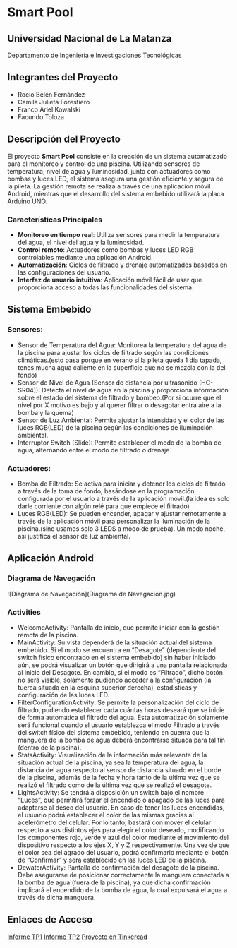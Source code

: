 # Smart Pool

## Universidad Nacional de La Matanza

Departamento de Ingeniería e Investigaciones Tecnológicas

## Integrantes del Proyecto

- Rocío Belén Fernández
- Camila Julieta Forestiero
- Franco Ariel Kowalski
- Facundo Toloza

## Descripción del Proyecto

El proyecto **Smart Pool** consiste en la creación de un sistema automatizado para el monitoreo y control de una piscina. Utilizando sensores de temperatura, nivel de agua y luminosidad, junto con actuadores como bombas y luces LED, el sistema asegura una gestión eficiente y segura de la pileta. La gestión remota se realiza a través de una aplicación móvil Android, mientras que el desarrollo del sistema embebido utilizará la placa Arduino UNO.

### Características Principales

- **Monitoreo en tiempo real**: Utiliza sensores para medir la temperatura del agua, el nivel del agua y la luminosidad.
- **Control remoto**: Actuadores como bombas y luces LED RGB controlables mediante una aplicación Android.
- **Automatización**: Ciclos de filtrado y drenaje automatizados basados en las configuraciones del usuario.
- **Interfaz de usuario intuitiva**: Aplicación móvil fácil de usar que proporciona acceso a todas las funcionalidades del sistema.

## Sistema Embebido

### Sensores:

- Sensor de Temperatura del Agua: Monitorea la temperatura del agua de la piscina para ajustar los ciclos de filtrado según las condiciones climáticas.(esto pasa porque en verano si la pileta queda 1 dia tapada, tenes mucha agua caliente en la superficie que no se mezcla con la del fondo)
- Sensor de Nivel de Agua (Sensor de distancia por ultrasonido (HC-SR04)): Detecta el nivel de agua en la piscina y proporciona información sobre el estado del sistema de filtrado y bombeo.(Por si ocurre que el nivel por X motivo es bajo y al querer filtrar o desagotar entra aire a la bomba y la quema)
- Sensor de Luz Ambiental: Permite ajustar la intensidad y el color de las luces RGB(LED) de la piscina según las condiciones de iluminación ambiental.
- Interruptor Switch (Slide): Permite establecer el modo de la bomba de agua, alternando entre el modo de filtrado o drenaje.

### Actuadores:

- Bomba de Filtrado: Se activa para iniciar y detener los ciclos de filtrado a través de la toma de fondo, basándose en la programación configurada por el usuario a través de la aplicación móvil.(la idea es solo darle corriente con algún relé para que empiece el filtrado)
- Luces RGB(LED): Se pueden encender, apagar y ajustar remotamente a través de la aplicación móvil para personalizar la iluminación de la piscina.(sino usamos solo 3 LEDS a modo de prueba). Un modo noche, así justifica el sensor de luz ambiental.

## Aplicación Android

### Diagrama de Navegación

![Diagrama de Navegación](Diagrama de Navegación.jpg)

### Activities

- WelcomeActivity: Pantalla de inicio, que permite iniciar con la gestión remota de la piscina.
- MainActivity: Su vista dependerá de la situación actual del sistema embebido. Si el modo se encuentra en “Desagote” (dependiente del switch físico encontrado en el sistema embebido) sin haber iniciado aún, se podrá visualizar un botón que dirigirá a una pantalla relacionada al inicio del Desagote. En cambio, si el modo es “Filtrado”, dicho botón no será visible, solamente pudiendo acceder a la configuración (la tuerca situada en la esquina superior derecha), estadísticas y configuración de las luces LED.
- FilterConfigurationActivity: Se permite la personalización del ciclo de filtrado, pudiendo establecer cada cuántas horas deseará que se inicie de forma automática el filtrado del agua. Esta automatización solamente será funcional cuando el usuario establezca el modo Filtrado a través del switch físico del sistema embebido, teniendo en cuenta que la manguera de la bomba de agua deberá encontrarse situada para tal fin (dentro de la piscina).
- StatsActivity: Visualización de la información más relevante de la situación actual de la piscina, ya sea la temperatura del agua, la distancia del agua respecto al sensor de distancia situado en el borde de la piscina, además de la fecha y hora tanto de la última vez que se realizó el filtrado como de la última vez que se realizó el desagote.
- LightsActivity: Se tendrá a disposición un switch bajo el nombre “Luces”, que permitirá forzar el encendido o apagado de las luces para adaptarse al deseo del usuario. En caso de tener las luces encendidas, el usuario podrá establecer el color de las mismas gracias al acelerómetro del celular. Por lo tanto, bastará con mover el celular respecto a sus distintos ejes para elegir el color deseado, modificando los componentes rojo, verde y azul del color mediante el movimiento del dispositivo respecto a los ejes X, Y y Z respectivamente. Una vez de que el color sea del agrado del usuario, podrá confirmarlo mediante el botón de “Confirmar” y será establecido en las luces LED de la piscina.
- DewaterActivity: Pantalla de confirmación del desagote de la piscina. Debe asegurarse de posicionar correctamente la manguera conectada a la bomba de agua (fuera de la piscina), ya que dicha confirmación implicará el encendido de la bomba de agua, la cual expulsará el agua a través de dicha manguera.

## Enlaces de Acceso
[Informe TP1](TP1_Lunes_3.pdf)
[Informe TP2](TP2_Lunes_3.pdf)
[Proyecto en Tinkercad](https://www.tinkercad.com/things/5F3eic6dEa0-smart-pool?sharecode=aoe_hmcSV0sjEGT4X_fzpzt_i47zsqm5JbVrOVHj2Xw)